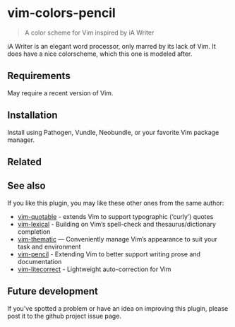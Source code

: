 # vim-colors-pencil

> A color scheme for Vim inspired by iA Writer

iA Writer is an elegant word processor, only marred by its lack of Vim. It
does have a nice colorscheme, which this one is modeled after.

## Requirements

May require a recent version of Vim.

## Installation

Install using Pathogen, Vundle, Neobundle, or your favorite Vim package
manager.

## Related

## See also

If you like this plugin, you may like these other ones from the same author:

* [vim-quotable](http://github.com/reedes/vim-quotable) - extends Vim to support typographic (‘curly’) quotes
* [vim-lexical](http://github.com/reedes/vim-lexical) - Building on Vim’s spell-check and thesaurus/dictionary completion
* [vim-thematic](http://github.com/reedes/vim-thematic) — Conveniently manage Vim’s appearance to suit your task and environment 
* [vim-pencil](http://github.com/reedes/vim-pencil) - Extending Vim to better support writing prose and documentation
* [vim-litecorrect](http://github.com/reedes/vim-litecorrect) - Lightweight auto-correction for Vim

## Future development

If you’ve spotted a problem or have an idea on improving this plugin,
please post it to the github project issue page.

<!-- vim: set tw=74 :-->
